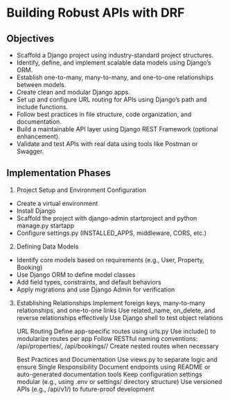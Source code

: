 # Building Robust APIs with DRF

## Objectives 

- Scaffold a Django project using industry-standard project structures.
- Identify, define, and implement scalable data models using Django’s ORM.
- Establish one-to-many, many-to-many, and one-to-one relationships between models.
- Create clean and modular Django apps.
- Set up and configure URL routing for APIs using Django’s path and include functions.
- Follow best practices in file structure, code organization, and documentation.
- Build a maintainable API layer using Django REST Framework (optional enhancement).
- Validate and test APIs with real data using tools like Postman or Swagger.

## Implementation Phases 

1. Project Setup and Environment Configuration
- Create a virtual environment
- Install Django
- Scaffold the project with django-admin startproject and python manage.py startapp
- Configure settings.py (INSTALLED_APPS, middleware, CORS, etc.)

2. Defining Data Models
- Identify core models based on requirements (e.g., User, Property, Booking)
- Use Django ORM to define model classes
- Add field types, constraints, and default behaviors
- Apply migrations and use Django Admin for verification

3. Establishing Relationships
        Implement foreign keys, many-to-many relationships, and one-to-one links
        Use related_name, on_delete, and reverse relationships effectively
        Use Django shell to test object relations

    URL Routing
        Define app-specific routes using urls.py
        Use include() to modularize routes per app
        Follow RESTful naming conventions: /api/properties/, /api/bookings/<id>/
        Create nested routes when necessary

    Best Practices and Documentation
        Use views.py to separate logic and ensure Single Responsibility
        Document endpoints using README or auto-generated documentation tools
        Keep configuration settings modular (e.g., using .env or settings/ directory structure)
        Use versioned APIs (e.g., /api/v1/) to future-proof development
